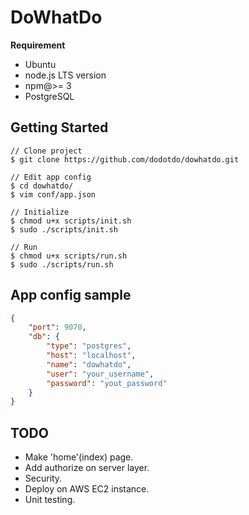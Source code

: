 # DoWhatDo

**Requirement**

* Ubuntu
* node.js LTS version
* npm@>= 3
* PostgreSQL


## Getting Started

```shell
// Clone project
$ git clone https://github.com/dodotdo/dowhatdo.git

// Edit app config
$ cd dowhatdo/
$ vim conf/app.json

// Initialize
$ chmod u+x scripts/init.sh
$ sudo ./scripts/init.sh

// Run
$ chmod u+x scripts/run.sh
$ sudo ./scripts/run.sh
```


## App config sample

```json
{
    "port": 9070,
    "db": {
        "type": "postgres",
        "host": "localhost",
        "name": "dowhatdo",
        "user": "your_username",
        "password": "yout_password"
    }
}
```

## TODO

- Make 'home'(index) page.
- Add authorize on server layer.
- Security.
- Deploy on AWS EC2 instance.
- Unit testing.
